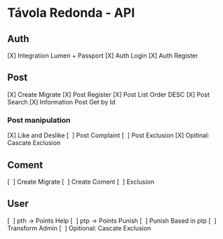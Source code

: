 # Távola Redonda - API

## Auth

[X] Integration Lumen + Passport
[X] Auth Login
[X] Auth Register

## Post

[X] Create Migrate
[X] Post Register
[X] Post List Order DESC
[X] Post Search
[X] Information Post Get by Id

### Post manipulation

[X] Like and Deslike
[&nbsp;&nbsp;] Post Complaint
[&nbsp;&nbsp;] Post Exclusion
[X] Opitinal: Cascate Exclusion 

## Coment

[&nbsp;&nbsp;] Create Migrate
[&nbsp;&nbsp;] Create Coment
[&nbsp;&nbsp;] Exclusion

## User

[&nbsp;&nbsp;] pth -> Points Help
[&nbsp;&nbsp;] ptp -> Points Punish
[&nbsp;&nbsp;] Punish Based in ptp
[&nbsp;&nbsp;] Transform Admin
[&nbsp;&nbsp;] Opitional: Cascate Exclusion
